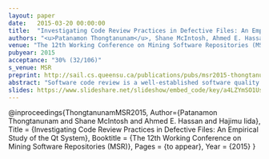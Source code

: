 ```yaml
---
layout: paper
date:   2015-03-20 00:00:00
title:  "Investigating Code Review Practices in Defective Files: An Empirical Study of the Qt System"
authors: "<u>Patanamon Thongtanunam</u>, Shane McIntosh, Ahmed E. Hassan, Hajimu Iida"
venue: "The 12th Working Conference on Mining Software Repositories (MSR2015)"
pubyear: 2015
acceptance: "30% (32/106)"
s_venue: MSR
preprint: http://sail.cs.queensu.ca/publications/pubs/msr2015-thongtanunam.pdf
abstract: "Software code review is a well-established software quality practice. Recently, Modern Code Review (MCR) has been widely adopted in both open source and industrial projects. To evaluate the impact that characteristics of MCR practices have on software quality, this paper comparatively studies MCR practices in defective and clean source code files. We investigate defective files along two perspectives: 1) files that will eventually have defects (i.e., future-defective files) and 2) files that have historically been defective (i.e., risky files). Through an empirical study of 11,736 reviews of changes to 24,486 files from the Qt open source system, we find that both future-defective files and risky files tend to be reviewed less rigorously than their clean counterparts. We also find that the concerns addressed during the code reviews of both defective and clean files tend to enhance evolvability, i.e., ease future maintenance (like documentation), rather than focus on functional issues (like incorrect program logic). Our findings suggest that although functionality concerns are rarely addressed during code review, the rigor of the reviewing process that is applied to a source code file throughout a development cycle shares a link with its defect proneness."
slides: https://www.slideshare.net/slideshow/embed_code/key/a4LZYmSO1UsqRo
---
```

@inproceedings{ThongtanunamMSR2015,
	Author={Patanamon Thongtanunam and Shane McIntosh and Ahmed E. Hassan and Hajimu Iida},
	Title = {Investigating Code Review Practices in Defective Files: An Empirical Study of the Qt System},
	Booktitle = {The 12th Working Conference on Mining Software Repositories (MSR)},
	Pages = {to appear},
	Year = {2015}
}